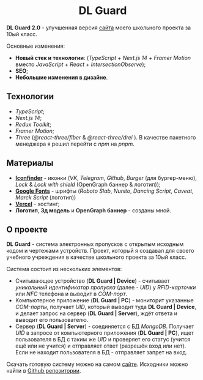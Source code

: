 <h1 align="center">DL Guard</h1>

**DL Guard 2.0** - улучшенная версия [сайта](https://github.com/qaddis/dl-guard-web) моего школьного проекта за 10ый класс.

Основные изменения:

- **Новый стек и технологии**: (_TypeScript_ + _Next.js 14_ + _Framer Motion_ вместо _JavaScript_ + _React_ + _IntersectionObserve_);
- **SEO**;
- **Небольшие изменения в дизайне**.

## Технологии

- _TypeScript_;
- _Next.js 14_;
- _Redux Toolkit_;
- _Framer Motion_;
- _Three_ (_@react-three/fiber_ & _@react-three/drei_ ).
  В качестве пакетного менеджера я решил перейти с _npm_ на _pnpm_.

## Материалы

- [ **Iconfinder**](https://iconfinder.com) - иконки (_VK_, _Telegram_, _Github_, _Burger_ (для бургер-меню), _Lock_ & _Lock with shield_ (OpenGraph баннер & логотип));
- [ **Google Fonts**](https://fonts.google.com/) - шрифты (_Roboto Slab_, _Nunito_, _Dancing Script_, _Caveat_, _Marck Script_ (логотип))
- [**Vercel**](https://vercel.com/home) - хостинг;
- **Логотип**, **3д модель** и **OpenGraph баннер** - созданы мной.

## О проекте

**DL Guard** - система электронных пропусков с открытым исходным кодом и чертежами устройств. Проект, который я создавал для своего учебного учреждения в качестве школьного проекта за 10ый класс.

Система состоит из нескольких элементов:

- Считывающее устройство (**DL Guard | Device**) - считывает _уникальный идентификатор пропуска_ (далее - _UID_) у _RFID-карточки_ или _NFC_ телефона и выводит в _COM-порт_.
- Компьютерное приложение (**DL Guard | PC**) - мониторит указанные _COM-порты_, получает _UID_, который выводит туда **DL Guard | Device**, и делает запрос на сервер (**DL Guard | Server**), ждёт ответа и выводит его пользователю.
- Сервер (**DL Guard | Server**) - соединяется с БД _MongoDB_. Получает _UID_ в запросе от компьютерного приложения (**DL Guard | PC**), ищет пользователя в БД с таким же _UID_ и проверяет его статус (учится ещё или не учится) и отправляет ответ (разрешён вход или нет). Если не находит пользователя в БД - отправляет запрет на вход.

Скачать готовую систему можно на самом [сайте](https://dl-guard.vercel.app).
Исходники можно найти в [Github репозитории](https://github.com/qaddis/dl-guard-sources).
